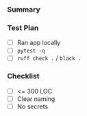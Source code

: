 ### Summary
### Test Plan
- [ ] Ran app locally
- [ ] `pytest -q`
- [ ] `ruff check .` / `black .`
### Checklist
- [ ] <= 300 LOC
- [ ] Clear naming
- [ ] No secrets
